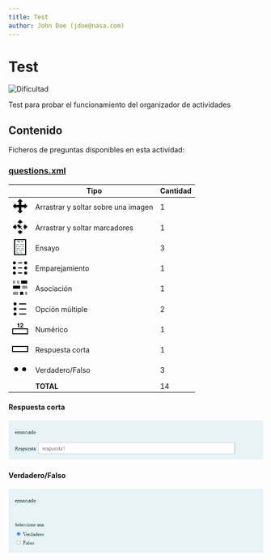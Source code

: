 ```yaml
---
title: Test
author: John Doe (jdoe@nasa.com)
---
```


# Test


![Dificultad](https://img.shields.io/badge/Dificultad-Media-yellow)


Test para probar el funcionamiento del organizador de actividades

## Contenido

Ficheros de preguntas disponibles en esta actividad:


### [questions.xml](https://github.com/iescanarias/actividades/tree/main/.actirepo/test/questions.xml)

|   | Tipo              | Cantidad                   |
| - | ----------------- | -------------------------- |
| ![ddimageortext](https://raw.githubusercontent.com/iescanarias/actividades/main/.actirepo/icons/ddimageortext.svg) | Arrastrar y soltar sobre una imagen | 1 |
| ![ddmarker](https://raw.githubusercontent.com/iescanarias/actividades/main/.actirepo/icons/ddmarker.svg) | Arrastrar y soltar marcadores | 1 |
| ![essay](https://raw.githubusercontent.com/iescanarias/actividades/main/.actirepo/icons/essay.svg) | Ensayo | 3 |
| ![matching](https://raw.githubusercontent.com/iescanarias/actividades/main/.actirepo/icons/matching.svg) | Emparejamiento | 1 |
| ![cloze](https://raw.githubusercontent.com/iescanarias/actividades/main/.actirepo/icons/cloze.svg) | Asociación | 1 |
| ![multichoice](https://raw.githubusercontent.com/iescanarias/actividades/main/.actirepo/icons/multichoice.svg) | Opción múltiple | 2 |
| ![numerical](https://raw.githubusercontent.com/iescanarias/actividades/main/.actirepo/icons/numerical.svg) | Numérico | 1 |
| ![shortanswer](https://raw.githubusercontent.com/iescanarias/actividades/main/.actirepo/icons/shortanswer.svg) | Respuesta corta | 1 |
| ![truefalse](https://raw.githubusercontent.com/iescanarias/actividades/main/.actirepo/icons/truefalse.svg) | Verdadero/Falso | 3 |
|   | **TOTAL**         | 14 |


#### Respuesta corta

![respuestacorta-0.png](images/respuestacorta-0.png)


#### Verdadero/Falso

![verdadero_falso-0.png](images/verdadero_falso-0.png)




